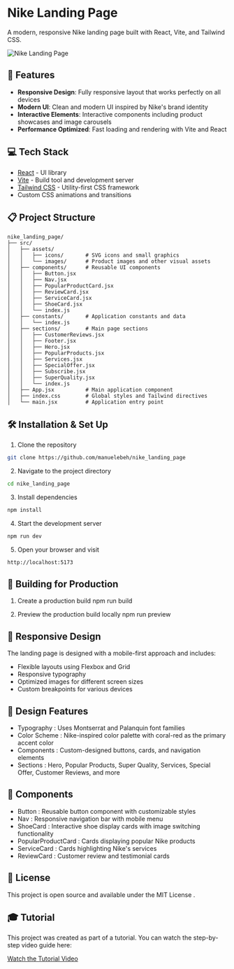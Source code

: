 # Nike Landing Page

A modern, responsive Nike landing page built with React, Vite, and Tailwind CSS.

![Nike Landing Page](https://github.com/yourusername/nike_landing_page/raw/main/screenshot.png)

## 🚀 Features

- **Responsive Design**: Fully responsive layout that works perfectly on all devices
- **Modern UI**: Clean and modern UI inspired by Nike's brand identity
- **Interactive Elements**: Interactive components including product showcases and image carousels
- **Performance Optimized**: Fast loading and rendering with Vite and React

## 💻 Tech Stack

- [React](https://reactjs.org/) - UI library
- [Vite](https://vitejs.dev/) - Build tool and development server
- [Tailwind CSS](https://tailwindcss.com/) - Utility-first CSS framework
- Custom CSS animations and transitions

## 📋 Project Structure

```
nike_landing_page/
├── src/
│   ├── assets/
│   │   ├── icons/       # SVG icons and small graphics
│   │   └── images/      # Product images and other visual assets
│   ├── components/      # Reusable UI components
│   │   ├── Button.jsx
│   │   ├── Nav.jsx
│   │   ├── PopularProductCard.jsx
│   │   ├── ReviewCard.jsx
│   │   ├── ServiceCard.jsx
│   │   ├── ShoeCard.jsx
│   │   └── index.js
│   ├── constants/       # Application constants and data
│   │   └── index.js
│   ├── sections/        # Main page sections
│   │   ├── CustomerReviews.jsx
│   │   ├── Footer.jsx
│   │   ├── Hero.jsx
│   │   ├── PopularProducts.jsx
│   │   ├── Services.jsx
│   │   ├── SpecialOffer.jsx
│   │   ├── Subscribe.jsx
│   │   ├── SuperQuality.jsx
│   │   └── index.js
│   ├── App.jsx          # Main application component
│   ├── index.css        # Global styles and Tailwind directives
│   └── main.jsx         # Application entry point
```

## 🛠️ Installation & Set Up

1. Clone the repository

```bash
git clone https://github.com/manuelebeh/nike_landing_page
```

2. Navigate to the project directory
```bash
cd nike_landing_page
```

3. Install dependencies
```bash
npm install
```

4. Start the development server
```bash
npm run dev
```

5. Open your browser and visit 
```bash
http://localhost:5173
```

## 🚀 Building for Production

1. Create a production build
npm run build

2. Preview the production build locally
npm run preview

## 📱 Responsive Design

The landing page is designed with a mobile-first approach and includes:

- Flexible layouts using Flexbox and Grid
- Responsive typography
- Optimized images for different screen sizes
- Custom breakpoints for various devices

## 🎨 Design Features

- Typography : Uses Montserrat and Palanquin font families
- Color Scheme : Nike-inspired color palette with coral-red as the primary accent color
- Components : Custom-designed buttons, cards, and navigation elements
- Sections : Hero, Popular Products, Super Quality, Services, Special Offer, Customer Reviews, and more

## 🧩 Components

- Button : Reusable button component with customizable styles
- Nav : Responsive navigation bar with mobile menu
- ShoeCard : Interactive shoe display cards with image switching functionality
- PopularProductCard : Cards displaying popular Nike products
- ServiceCard : Cards highlighting Nike's services
- ReviewCard : Customer review and testimonial cards

## 📝 License

This project is open source and available under the MIT License .

## 🎓 Tutorial
This project was created as part of a tutorial. You can watch the step-by-step video guide here:

[Watch the Tutorial Video](https://www.youtube.com/watch?v=tS7upsfuxmo)